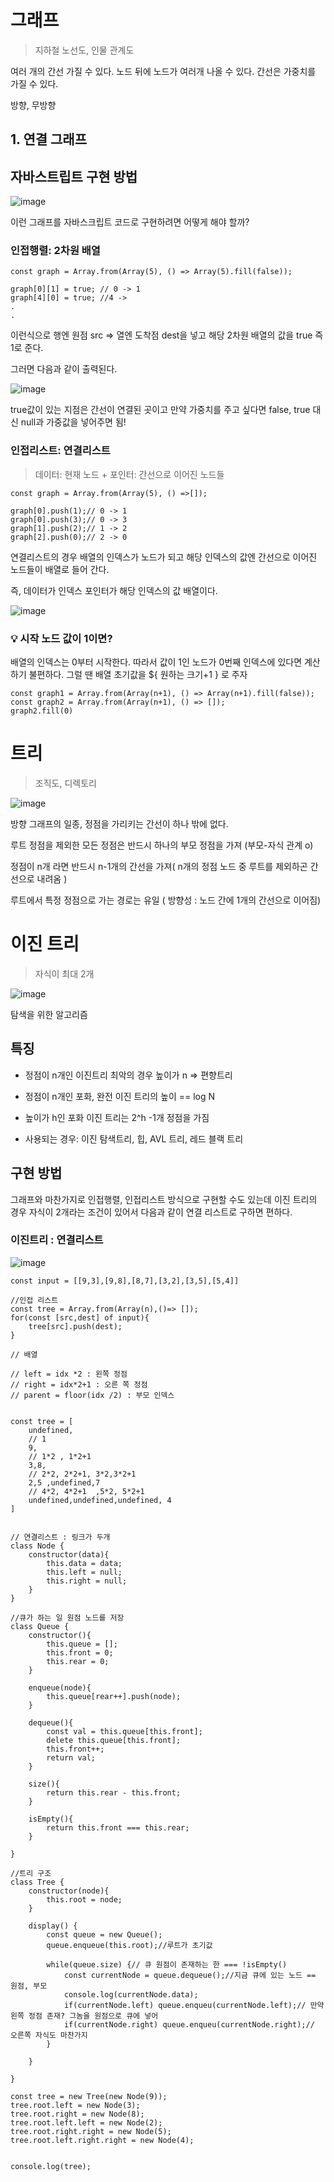 # 그래프

> 지하철 노선도, 인물 관계도

여러 개의 간선 가질 수 있다. 노드 뒤에 노드가 여러개 나올 수 있다. 간선은 가중치를 가질 수 있다. 

방향, 무방향 

## 1. 연결 그래프

## 자바스트립트 구현 방법 

![image](https://user-images.githubusercontent.com/79133602/160165799-d48a7f7e-46c9-4f81-b34b-29712fb1bf19.png)

이런 그래프를 자바스크립트 코드로 구현하려면 어떻게 해야 할까?


### 인접행렬: 2차원 배열 

```
const graph = Array.from(Array(5), () => Array(5).fill(false));

graph[0][1] = true; // 0 -> 1
graph[4][0] = true; //4 -> 
.
.
```
 
이런식으로 행엔 원점 src => 열엔 도착점 dest을 넣고 해당 2차원 배열의 값을 true 즉 1로 준다.

그러면 다음과 같이 출력된다. 

![image](https://user-images.githubusercontent.com/79133602/160166140-a2aa95d4-857d-4d19-a547-20c73383a2dc.png)


true값이 있는 지점은 간선이 연결된 곳이고 만약 가중치를 주고 싶다면 false, true 대신 null과 가중값을 넣어주면 됨!



### 인접리스트: 연결리스트

> 데이터: 현재 노드 + 포인터: 간선으로 이어진 노드들

```
const graph = Array.from(Array(5), () =>[]);

graph[0].push(1);// 0 -> 1
graph[0].push(3);// 0 -> 3
graph[1].push(2);// 1 -> 2
graph[2].push(0);// 2 -> 0

```

연결리스트의 경우 배열의 인덱스가 노드가 되고 해당 인덱스의 값엔 간선으로 이어진 노드들이 배열로 들어 간다. 

즉, 데이터가 인덱스 포인터가 해당 인덱스의 값 배열이다.

![image](https://user-images.githubusercontent.com/79133602/160168528-d8f06e6f-81da-4d03-b85f-3789990fdaa1.png)

### 💡 시작 노드 값이 1이면?

배열의 인덱스는 0부터 시작한다. 따라서 값이 1인 노드가 0번째 인덱스에 있다면 계산하기 불편하다. 그럴 땐 배열 초기값을 ${ 원하는 크기+1 } 로 주자

```
const graph1 = Array.from(Array(n+1), () => Array(n+1).fill(false));
const graph2 = Array.from(Array(n+1), () => []);
graph2.fill(0)

```

# 트리

> 조직도, 디렉토리 

![image](https://user-images.githubusercontent.com/79133602/160230695-62870577-984f-413b-863c-3f0d7dcd79ac.png)


방향 그래프의 일종, 정점을 가리키는 간선이 하나 밖에 없다. 

루트 정점을 제외한 모든 정점은 반드시 하나의 부모 정점을 가져 (부모-자식 관계 o)

정점이  n개 라면 반드시 n-1개의 간선을 가져( n개의 정점 노드 중 루트를 제외하곤 간선으로 내려옴 )

루트에서 특정 정점으로 가는 경로는 유일 ( 방향성 :  노드 간에 1개의 간선으로 이어짐)

# 이진 트리 

> 자식이 최대 2개 

![image](https://user-images.githubusercontent.com/79133602/160230933-fbcf9990-097c-499d-84ff-15470506a8c0.png)


탐색을 위한 알고리즘

## 특징 

- 정점이 n개인 이진트리 최악의 경우 높이가 n => 편향트리 

- 정점이 n개인 포화, 완전 이진 트리의 높이  == log N

- 높이가 h인 포화 이진 트리는 2^h -1개 정점을 가짐 

- 사용되는 경우: 이진 탐색트리, 힙, AVL 트리, 레드 블랙 트리

## 구현 방법

그래프와 마찬가지로 인접행렬, 인접리스트 방식으로 구현할 수도 있는데 이진 트리의 경우 자식이 2개라는 
조건이 있어서 다음과 같이 연결 리스트로 구하면 편하다. 

### 이진트리 : 연결리스트

![image](https://user-images.githubusercontent.com/79133602/160233830-28e06ed6-899c-4039-95d5-3753c7d61b9c.png)


```
const input = [[9,3],[9,8],[8,7],[3,2],[3,5],[5,4]]

//인접 리스트
const tree = Array.from(Array(n),()=> []);
for(const [src,dest] of input){
    tree[src].push(dest);
}

// 배열

// left = idx *2 : 왼쪽 정점
// right = idx*2+1 : 오른 쪽 정점
// parent = floor(idx /2) : 부모 인덱스


const tree = [
    undefined,
    // 1
    9,
    // 1*2 , 1*2+1
    3,8,
    // 2*2, 2*2+1, 3*2,3*2+1
    2,5 ,undefined,7
    // 4*2, 4*2+1  ,5*2, 5*2+1 
    undefined,undefined,undefined, 4
]


// 연결리스트 : 링크가 두개 
class Node {
    constructor(data){
        this.data = data;
        this.left = null;
        this.right = null;
    }
}

//큐가 하는 일 원점 노드를 저장
class Queue {
    constructor(){
        this.queue = [];
        this.front = 0;
        this.rear = 0;
    }

    enqueue(node){
        this.queue[rear++].push(node);
    }
    
    dequeue(){
        const val = this.queue[this.front];
        delete this.queue[this.front];
        this.front++;
        return val;
    }

    size(){
        return this.rear - this.front;
    }

    isEmpty(){
        return this.front === this.rear;
    }

}

//트리 구조
class Tree {
    constructor(node){        
        this.root = node;
    }

    display() {
        const queue = new Queue();
        queue.enqueue(this.root);//루트가 초기값

        while(queue.size) {// 큐 원점이 존재하는 한 === !isEmpty()
            const currentNode = queue.dequeue();//지금 큐에 있는 노드 == 원점, 부모
            console.log(currentNode.data);
            if(currentNode.left) queue.enqueu(currentNode.left);// 만약 왼쪽 정점 존재? 그놈을 원점으로 큐에 넣어
            if(currentNode.right) queue.enqueu(currentNode.right);// 오른쪽 자식도 마찬가지
        }

    }

}

const tree = new Tree(new Node(9));
tree.root.left = new Node(3);
tree.root.right = new Node(8);
tree.root.left.left = new Node(2);
tree.root.right.right = new Node(5);
tree.root.left.right.right = new Node(4);


console.log(tree);
```
